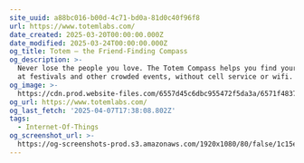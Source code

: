 ```yaml
---
site_uuid: a88bc016-b00d-4c71-bd0a-81d0c40f96f8
url: https://www.totemlabs.com/
date_created: 2025-03-20T00:00:00.000Z
date_modified: 2025-03-24T00:00:00.000Z
og_title: Totem — the Friend-Finding Compass
og_description: >-
  Never lose the people you love. The Totem Compass helps you find your friends
  at festivals and other crowded events, without cell service or wifi.
og_image: >-
  https://cdn.prod.website-files.com/6557d45c6dbc955472f5da3a/6571f4837c1ae5551182565e_wordmark%20open%20graph.png
og_url: https://www.totemlabs.com/
og_last_fetch: '2025-04-07T17:38:08.802Z'
tags:
  - Internet-Of-Things
og_screenshot_url: >-
  https://og-screenshots-prod.s3.amazonaws.com/1920x1080/80/false/1c15eb729a7d94899033cec6e10ece8b4e6438fe7f4a5c139b6c197554799080.jpeg
---
```


